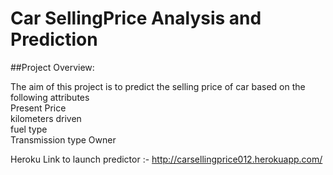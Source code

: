 # Car SellingPrice Analysis and Prediction
##Project Overview: 

The aim of this project is to predict the selling price of car based on the following attributes  
Present Price  
kilometers driven  
fuel type  
Transmission type 
Owner 

Heroku Link to launch predictor :-  http://carsellingprice012.herokuapp.com/
